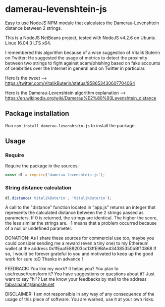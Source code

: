 # damerau-levenshtein-js
Easy to use NodeJS NPM module that calculates the Damerau-Levenshtein distance
between 2 strings.

This is a NodeJS NetBeans project, tested with NodeJS v4.2.6 on Ubuntu Linux
16.04.3 LTS x64.

I remembered this algorithm because of a wise suggestion of Vitalik Buterin on
Twitter: He suggested the usage of metrics to detect the proximity between two
strings to fight against scam/phishing based on fake accounts of celebrities
over the Internet in general and on Twitter in particular.

Here is the tweet -->
https://twitter.com/VitalikButerin/status/958653430607704064

Here is the Damerau-Levenshtein algorithm explanation -->
https://en.wikipedia.org/wiki/Damerau%E2%80%93Levenshtein_distance

## Package installation
Run `npm install damerau-levenshtein-js` to install the package.

## Usage

### Require
Require the package in the sources:
```javascript
const dl = require('damerau-levenshtein-js');
```

### String distance calculation
```javascript
dl.distance('VitalikButerin', 'VitaljkButerin');
```

A call to the "distance" function located in "app.js" returns an integer that
represents the calculated distance between the 2 strings passed as parameters.
If 0 is returned, the strings are identical. The higher the score, the less
similar the strings are. -1 means that a problem occurred because of a null or
undefined parameter.

DONATION:
As I share these sources for commercial use too, maybe you could consider
sending me a reward (even a tiny one) to my Ethereum wallet at the address
0x1fEaa1E88203cc13ffE9BAe434385350bBf10868
If so, I would be forever grateful to you and motivated to keep up the good work
for sure :oD Thanks in advance !

FEEDBACK:
You like my work? It helps you? You plan to use/reuse/transform it? You have
suggestions or questions about it? Just want to say "hi"? Let me know your
feedbacks by mail to the address fabvalaaah@laposte.net

DISCLAIMER:
I am not responsible in any way of any consequence of the usage of this piece of
software. You are warned, use it at your own risks.
